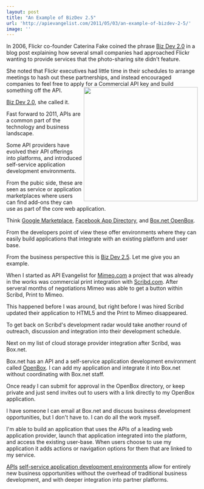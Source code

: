 ```yaml
---
layout: post
title: "An Example of BizDev 2.5"
url: 'http://apievangelist.com/2011/05/03/an-example-of-bizdev-2-5/'
image: ''
---
```


In 2006, Flickr co-founder Caterina Fake coined the phrase [Biz Dev 2.0][1] in a blog post explaining how several small companies had approached Flickr wanting to provide services that the photo-sharing site didn't feature.

She noted that Flickr executives had little time in their schedules to arrange meetings to hash out these partnerships, and instead encouraged companies to feel free to apply for a Commercial API key and build something off the API.<img class="c1" src="http://kinlane-productions.s3.amazonaws.com/flickr.jpg" alt="" width="300" align="right" />

[Biz Dev 2.0][2], she called it.

Fast forward to 2011, APIs are a common part of the technology and business landscape.

Some API providers have evolved their API offerings into platforms, and introduced self-service application development environments.

From the pubic side, these are seen as service or application marketplaces where users can find add-ons they can use as part of the core web application.

Think [Google Marketplace][3], [Facebook App Directory][4], and [Box.net OpenBox][5].

From the developers point of view these offer environments where they can easily build applications that integrate with an existing platform and user base.

From the business perspective this is [Biz Dev 2.5][6]. Let me give you an example.

When I started as API Evangelist for [Mimeo.com][7] a project that was already in the works was commercial print integration with [Scribd.com][8]. After serveral months of negotiations Mimeo was able to get a button within Scribd, Print to Mimeo.

This happened before I was around, but right before I was hired Scribd updated their application to HTML5 and the Print to Mimeo disappeared.

To get back on Scribd's development radar would take another round of outreach, discussion and integration into their development schedule.

Next on my list of cloud storage provider integration after Scribd, was Box.net.

Box.net has an API and a self-service application development environment called [OpenBox][9]. I can add my application and integrate it into Box.net without coordinating with Box.net staff.

Once ready I can submit for approval in the OpenBox directory, or keep private and just send invites out to users with a link directly to my OpenBox application.

I have someone I can email at Box.net and discuss business development opportunities, but I don't have to. I can do all the work myself.<img class="c1" src="http://kinlane-productions.s3.amazonaws.com/Box.net/box-net-250x161.jpg" alt="" align="right" />

I'm able to build an application that uses the APIs of a leading web application provider, launch that application integrated into the platform, and access the existing user-base. When users choose to use my application it adds actions or navigation options for them that are linked to my service.

[APIs][10] [self-service application development environments][11] allow for entirely new business opportunities without the overhead of traditional business development, and with deeper integration into partner platforms.

   [1]: http://blog.apievangelist.com/2010/10/07/biz-dev-2-0/ (Biz Dev 2.0)
   [2]: http://caterina.net/archive/000996.html (Biz Dev 2.0)
   [3]: http://blog.apievangelist.com/2011/04/08/google-apps-marketplace/ (Google Marketplace)
   [4]: http://www.facebook.com/apps/directory.php (Facebook App Directory)
   [5]: http://blog.apievangelist.com/2011/04/08/box-net-openbox/ (Box.net OpenBox)
   [6]: http://blog.apievangelist.com/2011/04/08/bizdev-2-5-with-apis-and-self-service-platforms/ (Biz Dev 2.5)
   [7]: http://www.mimeo.com (Mimeo.com)
   [8]: http://www.scribd.com (Scribd.com)
   [9]: http://www.box.net/developers/actions (OpenBox)
   [10]: http://www.apievangelist.com/api-listing.php (APIs)
   [11]: http://blog.apievangelist.com/2011/04/08/anatomy-of-a-self-service-application-platforms/ (self-service application development environments)
